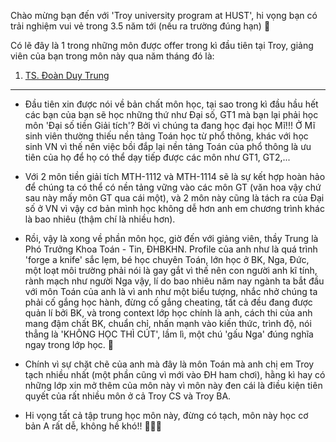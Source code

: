 Chào mừng bạn đến với 'Troy university program at HUST', hi vọng bạn có trải nghiệm vui vẻ trong 3.5 năm tới (nếu ra trường đúng hạn) 🫶

Có lẽ đây là 1 trong những môn được offer trong kì đầu tiên tại Troy, giảng viên của bạn trong môn này qua năm tháng đó là: 

1. [TS. Đoàn Duy Trung](https://fami.hust.edu.vn/giang-vien/?name=trungdd)

---

- Đầu tiên xin được nói về bản chất môn học, tại sao trong kì đầu hầu hết các bạn của bạn sẽ học những thứ như Đại số, GT1 mà bạn lại phải học môn 'Đại số tiền Giải tích'? Bởi vì chúng ta đang học đại học Mĩ!!! Ở Mĩ sinh viên thường thiếu nền tảng Toán học từ phổ thông, khác với học sinh VN vì thế nên việc bồi đắp lại nền tảng Toán của phổ thông là ưu tiên của họ để họ có thể dạy tiếp được các môn như GT1, GT2,... 

- Với 2 môn tiền giải tích MTH-1112 và MTH-1114 sẽ là sự kết hợp hoàn hảo để chúng ta có thể có nền tảng vững vào các môn GT (văn hoa vậy chứ sau này mấy môn GT qua cái một), và 2 môn này cũng là tách ra của Đại số ở VN vì vậy cơ bản mình học không dễ hơn anh em chương trình khác là bao nhiêu (thậm chí là nhiều hơn). 

- Rồi, vậy là xong về phần môn học, giờ đến với giảng viên, thầy Trung là Phó Trưởng Khoa Toán - Tin, ĐHBKHN. Profile của anh như là quá trình 'forge a knife' sắc lẹm, bé học chuyên Toán, lớn học ở BK, Nga, Đức, một loạt môi trường phải nói là gay gắt vì thế nên con người anh kĩ tính, rành mạch như người Nga vậy, lí do bao nhiêu năm nay ngành ta bắt đầu với môn Toán của anh là vì anh như một biểu tượng, nhắc nhở chúng ta phải cố gắng học hành, đừng cố gắng cheating, tất cả đều đang được quản lí bởi BK, và trong context lớp học chính là anh, cách thi của anh mang đậm chất BK, chuẩn chỉ, nhấn mạnh vào kiến thức, trình độ, nói thẳng là 'KHÔNG HỌC THÌ CÚT', lầm lì, một chú 'gấu Nga' đúng nghĩa ngay trong lớp học. 🐻

- Chính vì sự chặt chẽ của anh mà đây là môn Toán mà anh chị em Troy tạch nhiều nhất (một phần cũng vì mới vào ĐH ham chơi), hằng kì hay có những lớp xin mở thêm của môn này vì môn này đen cái là điều kiện tiên quyết của rất nhiều môn ở cả Troy CS và Troy BA. 

- Hi vọng tất cả tập trung học môn này, đừng có tạch, môn này học cơ bản A rất dễ, không hề khó!! 🤟🤟🤟
